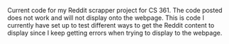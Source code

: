 Current code for my Reddit scrapper project for CS 361. The code posted does not work and will not display onto the webpage. This is code I currently have set up to test different ways to get the Reddit content to display since I keep getting errors when trying to display to the webpage.
